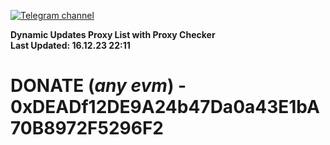 [![Telegram channel](https://img.shields.io/endpoint?url=https://runkit.io/damiankrawczyk/telegram-badge/branches/master?url=https://t.me/n4z4v0d)](https://t.me/n4z4v0d) 

**Dynamic Updates Proxy List with Proxy Checker**  
**Last Updated: 16.12.23 22:11**

# DONATE (_any evm_) - 0xDEADf12DE9A24b47Da0a43E1bA70B8972F5296F2
